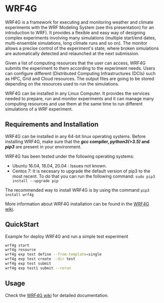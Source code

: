 # WRF4G

WRF4G is a framework for executing and monitoring weather and climate experiments with the WRF Modeling System (see this presentation) for an introduction to WRF). It provides a flexible and easy way of designing complex experiments involving many simulations (multiple start/end dates, multi-ensemble simulations, long climate runs and so on). The monitor allows a precise control of the experiment's state, where broken simulations are automatically detected and relaunched at the next submission.

Given a list of computing resources that the user can access, WRF4G submits the experiment to them according to the experiment needs. Users can configure different (Distributed Computing Infrastructures (DCIs) such as HPC, Grid and Cloud resources. The output files are going to be stored depending on the resources used to run the simulations.

WRF4G can be installed in any Linux Computer. It provides the services needed to prepare, run and monitor experiments and it can manage many computing resources and use them at the same time to run different simulations of a WRF experiment.

## Requirements and Installation

WRF4G can be installed in any 64-bit linux operating systems. Before installing WRF4G, make sure that the **_gcc_ compiler, _python3(>3.5)_ and _pip3_** are present in your environment.

WRF4G has been tested under the following operating systems:

* Ubuntu 16.04, 18.04, 20.04 : Issues not known.
* Centos 7: It is necesary to upgrade the default version of pip3 to the most recent. To do that you can run the following command: ```sudo pip3 install --upgrade pip```

The recommended way to install WRF4G is by using the command ```pip3 install wrf4g```

More information about WRF4G installation can be found in the [WRF4G wiki][wrf4g_install_wiki].

## QuickStart

Example for deploy WRF4G and run a simple test experiment

```bash
wrf4g start
wrf4g resource
wrf4g exp test define --from-template=single
wrf4g exp test create --dir test
wrf4g exp test submit
wrf4g exp test1 submit --rerun
```

## Usage
Check the [WRF4G wiki][wrf4g_wiki] for detailed documentation.

[wrf4g_install_wiki]: https://github.com/SantanderMetGroup/WRF4G/wiki/Installation
[wrf4g_wiki]: https://github.com/SantanderMetGroup/WRF4G/wiki/